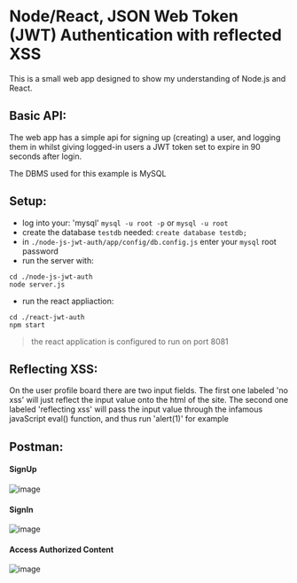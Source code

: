 # Node/React, JSON Web Token (JWT) Authentication with reflected XSS
 
This is a small web app designed to show my understanding of Node.js and React.

## Basic API:
The web app has a simple api for signing up (creating) a user, and logging them in whilst
giving logged-in users a JWT token set to expire in 90 seconds after login.

The DBMS used for this example is MySQL

## Setup:  
 - log into your: 'mysql' `mysql -u root -p` or `mysql -u root`
 - create the database `testdb` needed: `create database testdb;`
 - in `./node-js-jwt-auth/app/config/db.config.js` enter your `mysql` root password
 - run the server with:
```
cd ./node-js-jwt-auth
node server.js
```
 - run the react appliaction:
```
cd ./react-jwt-auth
npm start
```
> the react application is configured to run on port 8081


## Reflecting XSS:
On the user profile board there are two input fields. 
The first one labeled 'no xss' will just reflect the input value onto the html of the site.
The second one labeled 'reflecting xss' will pass the input value through the infamous javaScript eval() function,
and thus run 'alert(1)' for example

## Postman:
#### SignUp
![image](https://user-images.githubusercontent.com/45371385/113756920-48b59f80-9712-11eb-8e5d-5d02cdc51414.png)

#### SignIn
![image](https://user-images.githubusercontent.com/45371385/113756950-5408cb00-9712-11eb-92e2-8ef71b021efd.png)

#### Access Authorized Content
![image](https://user-images.githubusercontent.com/45371385/113757064-7864a780-9712-11eb-969f-64f33e57342b.png)

